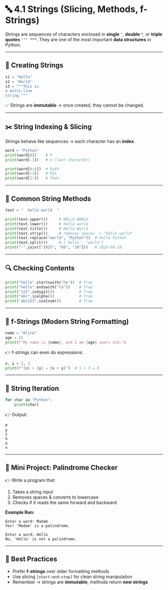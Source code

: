 # 🔤 4.1 Strings (Slicing, Methods, f-Strings)

Strings are sequences of characters enclosed in **single `'`**, **double `"`**, or **triple quotes `''' """`**.
They are one of the most important **data structures** in Python.

---

## 📝 Creating Strings

```python
s1 = "Hello"
s2 = 'World'
s3 = """This is
a multi-line
string."""
```

✅ Strings are **immutable** → once created, they cannot be changed.

---

## ✂️ String Indexing & Slicing

Strings behave like sequences → each character has an **index**.

```python
word = "Python"
print(word[0])    # P
print(word[-1])   # n (last character)

print(word[0:4])  # Pyth
print(word[:3])   # Pyt
print(word[2:])   # thon
```

---

## 🔧 Common String Methods

```python
text = "  hello world  "

print(text.upper())     # HELLO WORLD
print(text.lower())     # hello world
print(text.title())     # Hello World
print(text.strip())     # removes spaces -> "hello world"
print(text.replace("world", "Python"))  # hello Python
print(text.split())     # ['hello', 'world']
print("-".join(["2025", "09", "10"]))   # 2025-09-10
```

---

## 🔍 Checking Contents

```python
print("hello".startswith("he"))  # True
print("hello".endswith("lo"))    # True
print("123".isdigit())           # True
print("abc".isalpha())           # True
print("abc123".isalnum())        # True
```

---

## 🎨 f-Strings (Modern String Formatting)

```python
name = "Alice"
age = 25
print(f"My name is {name}, and I am {age} years old.")
```

👉 f-strings can even do expressions:

```python
x, y = 5, 3
print(f"{x} + {y} = {x + y}")  # 5 + 3 = 8
```

---

## 🧪 String Iteration

```python
for char in "Python":
    print(char)
```

👉 Output:

```
P
y
t
h
o
n
```

---

## 🎯 Mini Project: Palindrome Checker

👉 Write a program that:

1. Takes a string input
2. Removes spaces & converts to lowercase
3. Checks if it reads the same forward and backward

**Example Run:**

```text
Enter a word: Madam
Yes! 'Madam' is a palindrome.
```

```text
Enter a word: Hello
No, 'Hello' is not a palindrome.
```

---

## 🧠 Best Practices

* Prefer **f-strings** over older formatting methods
* Use slicing `[start:end:step]` for clean string manipulation
* Remember → strings are **immutable**, methods return **new strings**

